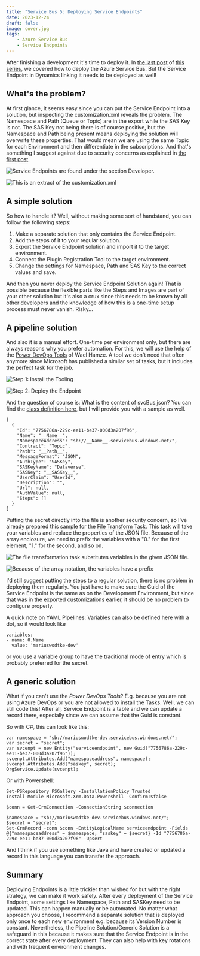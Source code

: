 ```yaml
---
title: "Service Bus 5: Deploying Service Endpoints"
date: 2023-12-24
draft: false
image: cover.jpg
tags: 
    - Azure Service Bus
    - Service Endpoints
---
```


After finishing a development it's time to deploy it. In [the last post](/post/servicebus/biceps) of [this series](/post/servicebus), we covered how to deploy the Azure Service Bus. But the Service Endpoint in Dynamics linking it needs to be deployed as well!

## What's the problem?
At first glance, it seems easy since you can put the Service Endpoint into a solution, but inspecting the customization.xml reveals the problem. The Namespace and Path (Queue or Topic) are in the export while the SAS Key is not. The SAS Key not being there is of course positive, but the Namespace and Path being present means deploying the solution will overwrite these properties. That would mean we are using the same Topic for each Environment and then differentiate in the subscriptions. And that's something I suggest against due to security concerns as explained in [the first post](/post/servicebus/exporting-events).

![Service Endpoints are found under the section Developer.](addToSolution.png)

![This is an extract of the customization.xml](solutionContent.png)

## A simple solution
So how to handle it? Well, without making some sort of handstand, you can follow the following steps:
1. Make a separate solution that only contains the Service Endpoint.
1. Add the steps of it to your regular solution.
1. Export the Service Endpoint solution and import it to the target environment.
1. Connect the Plugin Registration Tool to the target environment.
1. Change the settings for Namespace, Path and SAS Key to the correct values and save.

And then you never deploy the Service Endpoint Solution again! That is possible because the flexible parts like the Steps and Images are part of your other solution but it's also a crux since this needs to be known by all other developers and the knowledge of how this is a one-time setup process must never vanish. Risky...

## A pipeline solution
And also it is a manual effort. One-time per environment only, but there are always reasons why you prefer automation.
For this, we will use the help of the [Power DevOps Tools](https://marketplace.visualstudio.com/items?itemName=WaelHamze.xrm-ci-framework-build-tasks) of Wael Hamze. A tool we don't need that often anymore since Microsoft has published a similar set of tasks, but it includes the perfect task for the job.

![Step 1: Install the Tooling](pdtInstall.png)

![Step 2: Deploy the Endpoint](pdtDeploy.png)

And the question of course is: What is the content of svcBus.json?
You can find the [class definition here](https://github.com/WaelHamze/xrm-ci-framework/blob/master/MSDYNV9/Xrm.Framework.CI/Xrm.Framework.CI.Common/PluginRegistration/ServiceEndpt.cs), but I will provide you with a sample as well.

```
[
  {
    "Id": "7756786a-229c-ee11-be37-000d3a207f96",
    "Name": "__Name__",
    "NamespaceAddress": "sb://__Name__.servicebus.windows.net/",
    "Contract": "Topic",
    "Path": "__Path__",
    "MessageFormat": "JSON",
    "AuthType": "SASKey",
    "SASKeyName": "Dataverse",
    "SASKey": "__SASKey__",
    "UserClaim": "UserId",
    "Description": "",
    "Url": null,
    "AuthValue": null,
    "Steps": []
  }
]
```

Putting the secret directly into the file is another security concern, so I've already prepared this sample for the [File Transform Task](https://learn.microsoft.com/en-us/azure/devops/pipelines/tasks/reference/file-transform-v1?view=azure-pipelines). This task will take your variables and replace the properties of the JSON file. Because of the array enclosure, we need to prefix the variables with a "0." for the first element, "1." for the second, and so on.

![The file transformation task substitutes variables in the given JSON file.](filetransform.png)

![Because of the array notation, the variables have a prefix](variables.png)

I'd still suggest putting the steps to a regular solution, there is no problem in deploying them regularly. You just have to make sure the Guid of the Service Endpoint is the same as on the Development Environment, but since that was in the exported customizations earlier, it should be no problem to configure properly.

A quick note on YAML Pipelines: Variables can also be defined here with a dot, so it would look like
```
variables:
- name: 0.Name
  value: 'mariuswodtke-dev' 
```
or you use a variable group to have the traditional mode of entry which is probably preferred for the secret.

## A generic solution
What if you can't use the _Power DevOps Tools_? E.g. because you are not using Azure DevOps or you are not allowed to install the Tasks. Well, we can still code this! After all, Service Endpoint is a table and we can update a record there, especially since we can assume that the Guid is constant.

So with C#, this can look like this:
```
var namespace = "sb://mariuswodtke-dev.servicebus.windows.net/";
var secret = "secret";
var svcenpt = new Entity("serviceendpoint", new Guid("7756786a-229c-ee11-be37-000d3a207f96"));
svcenpt.Attributes.Add("namespaceaddress", namespace);
svcenpt.Attributes.Add("saskey", secret);
OrgService.Update(svcenpt);
```

Or with Powershell:
```
Set-PSRepository PSGallery -InstallationPolicy Trusted
Install-Module Microsoft.Xrm.Data.Powershell -Confirm:$false

$conn = Get-CrmConnection -ConnectionString $connection

$namespace = "sb://mariuswodtke-dev.servicebus.windows.net/";
$secret = "secret";
Set-CrmRecord -conn $conn -EntityLogicalName serviceendpoint -Fields @{"namespaceaddress" = $namespace; "saskey" = $secret} -Id "7756786a-229c-ee11-be37-000d3a207f96" -Upsert
```

And I think if you use something like Java and have created or updated a record in this language you can transfer the approach.

## Summary
Deploying Endpoints is a little trickier than wished for but with the right strategy, we can make it work safely. After every deployment of the Service Endpoint, some settings like Namespace, Path and SASKey need to be updated. This can happen manually or be automated.
No matter what approach you choose, I recommend a separate solution that is deployed only once to each new environment e.g. because its Version Number is constant. Nevertheless, the Pipeline Solution/Generic Solution is a safeguard in this because it makes sure that the Service Endpoint is in the correct state after every deployment. They can also help with key rotations and with frequent environment changes.